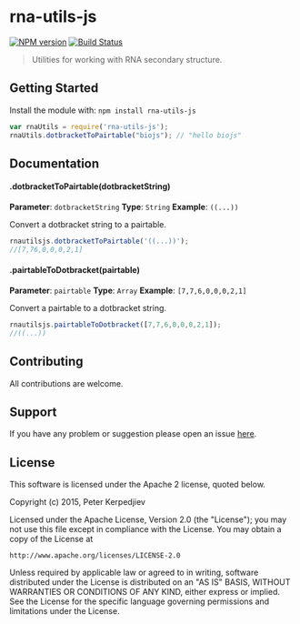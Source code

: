 # rna-utils-js

[![NPM version](http://img.shields.io/npm/v/rna-utils-js.svg)](https://www.npmjs.org/package/rna-utils-js) 
[![Build Status](https://secure.travis-ci.org/pkerpedjiev/rna-utils-js.png?branch=master)](http://travis-ci.org/pkerpedjiev/rna-utils-js) 

> Utilities for working with RNA secondary structure.

## Getting Started
Install the module with: `npm install rna-utils-js`

```javascript
var rnaUtils = require('rna-utils-js');
rnaUtils.dotbracketToPairtable("biojs"); // "hello biojs"
```

## Documentation

#### .dotbracketToPairtable(dotbracketString)

**Parameter**: `dotbracketString`
**Type**: `String`
**Example**: `((...))`

Convert a dotbracket string to a pairtable.

```javascript
rnautilsjs.dotbracketToPairtable('((...))');
//[7,76,0,0,0,2,1]
```

#### .pairtableToDotbracket(pairtable)

**Parameter**: `pairtable`
**Type**: `Array`
**Example**: `[7,7,6,0,0,0,2,1]`

Convert a pairtable to a dotbracket string.

```javascript
rnautilsjs.pairtableToDotbracket([7,7,6,0,0,0,2,1]);
//((...))
```

## Contributing

All contributions are welcome.

## Support

If you have any problem or suggestion please open an issue [here](https://github.com/pkerpedjiev/rna-utils-js/issues).

## License 
This software is licensed under the Apache 2 license, quoted below.

Copyright (c) 2015, Peter Kerpedjiev

Licensed under the Apache License, Version 2.0 (the "License"); you may not
use this file except in compliance with the License. You may obtain a copy of
the License at

    http://www.apache.org/licenses/LICENSE-2.0

Unless required by applicable law or agreed to in writing, software
distributed under the License is distributed on an "AS IS" BASIS, WITHOUT
WARRANTIES OR CONDITIONS OF ANY KIND, either express or implied. See the
License for the specific language governing permissions and limitations under
the License.
